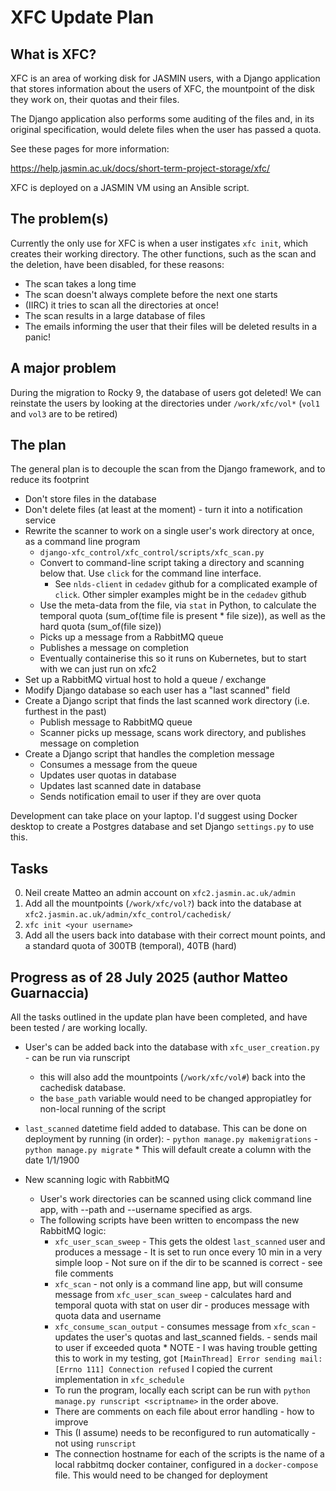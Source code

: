 # XFC Update Plan

## What is XFC?

XFC is an area of working disk for JASMIN users, with a Django application that stores information about the users of XFC, the mountpoint of the disk they work on, their quotas and their files.

The Django application also performs some auditing of the files and, in its original specification, would delete files when the user has passed a quota.

See these pages for more information:

https://help.jasmin.ac.uk/docs/short-term-project-storage/xfc/

XFC is deployed on a JASMIN VM using an Ansible script.

## The problem(s)

Currently the only use for XFC is when a user instigates `xfc init`, which creates their working directory.
The other functions, such as the scan and the deletion, have been disabled, for these reasons:

- The scan takes a long time
- The scan doesn't always complete before the next one starts
- (IIRC) it tries to scan all the directories at once!
- The scan results in a large database of files
- The emails informing the user that their files will be deleted results in a panic!

## A major problem

During the migration to Rocky 9, the database of users got deleted!
We can reinstate the users by looking at the directories under `/work/xfc/vol*`
(`vol1` and `vol3` are to be retired)

## The plan

The general plan is to decouple the scan from the Django framework, and to reduce its footprint

- Don't store files in the database
- Don't delete files (at least at the moment) - turn it into a notification service
- Rewrite the scanner to work on a single user's work directory at once, as a command line program
  - `django-xfc_control/xfc_control/scripts/xfc_scan.py`
  - Convert to command-line script taking a directory and scanning below that. Use `click` for the command line interface.
    - See `nlds-client` in `cedadev` github for a complicated example of `click`. Other simpler examples might be in the `cedadev` github
  - Use the meta-data from the file, via `stat` in Python, to calculate the temporal quota (sum_of(time file is present \* file size)), as well as the hard quota (sum_of(file size))
  - Picks up a message from a RabbitMQ queue
  - Publishes a message on completion
  - Eventually containerise this so it runs on Kubernetes, but to start with we can just run on xfc2
- Set up a RabbitMQ virtual host to hold a queue / exchange
- Modify Django database so each user has a "last scanned" field
- Create a Django script that finds the last scanned work directory (i.e. furthest in the past)
  - Publish message to RabbitMQ queue
  - Scanner picks up message, scans work directory, and publishes message on completion
- Create a Django script that handles the completion message
  - Consumes a message from the queue
  - Updates user quotas in database
  - Updates last scanned date in database
  - Sends notification email to user if they are over quota

Development can take place on your laptop. I'd suggest using Docker desktop to create a Postgres database and set Django `settings.py` to use this.

## Tasks

0. Neil create Matteo an admin account on `xfc2.jasmin.ac.uk/admin`
1. Add all the mountpoints (`/work/xfc/vol?`) back into the database at `xfc2.jasmin.ac.uk/admin/xfc_control/cachedisk/`
2. `xfc init <your username>`
3. Add all the users back into database with their correct mount points, and a standard quota of 300TB (temporal), 40TB (hard)

## Progress as of 28 July 2025 (author Matteo Guarnaccia)

All the tasks outlined in the update plan have been completed, and have been tested / are working locally.

- User's can be added back into the database with `xfc_user_creation.py` - can be run via runscript

  - this will also add the mountpoints (`/work/xfc/vol#`) back into the cachedisk database.
  - the `base_path` variable would need to be changed appropiatley for non-local running of the script

- `last_scanned` datetime field added to database. This can be done on deployment by running (in order): - `python manage.py makemigrations` - `python manage.py migrate` \* This will default create a column with the date 1/1/1900

- New scanning logic with RabbitMQ
  - User's work directories can be scanned using click command line app, with --path and --username specified as args.
  - The following scripts have been written to encompass the new RabbitMQ logic:
    - `xfc_user_scan_sweep` - This gets the oldest `last_scanned` user and produces a message - It is set to run once every 10 min in a very simple loop - Not sure on if the dir to be scanned is correct - see file comments
    - `xfc_scan` - not only is a command line app, but will consume message from `xfc_user_scan_sweep` - calculates hard and temporal quota with stat on user dir - produces message with quota data and username
    - `xfc_consume_scan_output` - consumes message from `xfc_scan` - updates the user's quotas and last_scanned fields. - sends mail to user if exceeded quota \* NOTE - I was having trouble getting this to work in my testing, got `[MainThread] Error sending mail: [Errno 111] Connection refused`
      I copied the current implementation in `xfc_schedule`
    * To run the program, locally each script can be run with `python manage.py runscript <scriptname>` in the order above.
    * There are comments on each file about error handling - how to improve
    * This (I assume) needs to be reconfigured to run automatically - not using `runscript`
    * The connection hostname for each of the scripts is the name of a local rabbitmq docker container, configured in a `docker-compose` file. This would need to be changed for deployment
